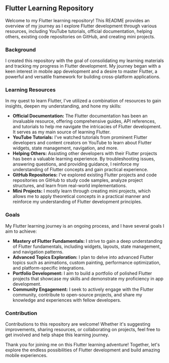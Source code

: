 ## Flutter Learning Repository

Welcome to my Flutter learning repository! This README provides an overview of my journey as I explore Flutter development through various resources, including YouTube tutorials, official documentation, helping others, existing code repositories on GitHub, and creating mini projects.

### Background

I created this repository with the goal of consolidating my learning materials and tracking my progress in Flutter development. My journey began with a keen interest in mobile app development and a desire to master Flutter, a powerful and versatile framework for building cross-platform applications.

### Learning Resources

In my quest to learn Flutter, I've utilized a combination of resources to gain insights, deepen my understanding, and hone my skills:

- **Official Documentation:** The Flutter documentation has been an invaluable resource, offering comprehensive guides, API references, and tutorials to help me navigate the intricacies of Flutter development. It serves as my main source of learning Flutter.
- **YouTube Tutorials:** I've watched tutorials from prominent Flutter developers and content creators on YouTube to learn about Flutter widgets, state management, navigation, and more.
- **Helping Others:** Assisting other developers with their Flutter projects has been a valuable learning experience. By troubleshooting issues, answering questions, and providing guidance, I reinforce my understanding of Flutter concepts and gain practical experience.
- **GitHub Repositories:** I've explored existing Flutter projects and code repositories on GitHub to study code samples, analyze project structures, and learn from real-world implementations.
- **Mini Projects:** I mostly learn through creating mini projects, which allows me to apply theoretical concepts in a practical manner and reinforce my understanding of Flutter development principles.

### Goals

My Flutter learning journey is an ongoing process, and I have several goals I aim to achieve:

- **Mastery of Flutter Fundamentals:** I strive to gain a deep understanding of Flutter fundamentals, including widgets, layouts, state management, and navigation patterns.
- **Advanced Topics Exploration:** I plan to delve into advanced Flutter topics such as animations, custom painting, performance optimization, and platform-specific integrations.
- **Portfolio Development:** I aim to build a portfolio of polished Flutter projects that showcase my skills and demonstrate my proficiency in app development.
- **Community Engagement:** I seek to actively engage with the Flutter community, contribute to open-source projects, and share my knowledge and experiences with fellow developers.

### Contribution

Contributions to this repository are welcome! Whether it's suggesting improvements, sharing resources, or collaborating on projects, feel free to get involved and help shape this learning journey.

Thank you for joining me on this Flutter learning adventure! Together, let's explore the endless possibilities of Flutter development and build amazing mobile experiences.
